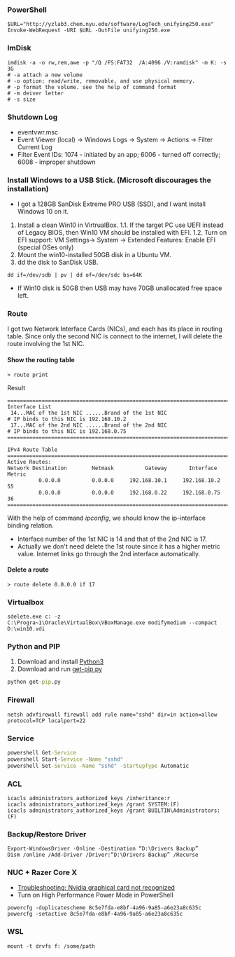 ### PowerShell
```
$URL="http://yzlab3.chem.nyu.edu/software/LogTech_unifying250.exe"
Invoke-WebRequest -URI $URL -OutFile unifying250.exe
```
### ImDisk 
```
imdisk -a -o rw,rem,awe -p "/Q /FS:FAT32  /A:4096 /V:ramdisk" -m K: -s 3G
# -a attach a new volume
# -o option: read/write, removable, and use physical memory.
# -p format the volume. see the help of command format
# -m deiver letter
# -s size
```
### Shutdown Log
* eventvwr.msc
* Event Viewer (local) -> Windows Logs -> System -> Actions -> Filter Current Log
* Filter Event IDs: 1074 - initiated by an app; 6006 - turned off correctly; 6008 - improper shutdown 
### Install Windows to a USB Stick. (Microsoft discourages the installation)
* I got a 128GB SanDisk Extreme PRO USB (SSD), and I want install Windows 10 on it. 
1. Install a clean Win10 in VirtrualBox.
1.1. If the target PC use UEFI instead of Legacy BIOS, then Win10 VM should be installed with EFI. 
1.2. Turn on EFI support: VM Settings-> System -> Extended Features: Enable EFI (special OSes only)
2. Mount the win10-installed 50GB disk in a Ubuntu VM.
3. dd the disk to SanDisk USB.
```
dd if=/dev/sdb | pv | dd of=/dev/sdc bs=64K
```
* If Win10 disk is 50GB then USB may have 70GB unallocated free space left.
### Route 
I got two Network Interface Cards (NICs), and each has its place in routing table. Since only the second NIC is connect to the internet, I will delete the route involving the 1st NIC.<Br>
#### Show the routing table
```
> route print
```
Result
```
===========================================================================
Interface List 
 14...MAC of the 1st NIC ......Brand of the 1st NIC                           # IP binds to this NIC is 192.168.10.2
 17...MAC of the 2nd NIC ......Brand of the 2nd NIC                           # IP binds to this NIC is 192.168.0.75
===========================================================================

IPv4 Route Table
===========================================================================
Active Routes:
Network Destination        Netmask          Gateway       Interface  Metric
          0.0.0.0          0.0.0.0     192.168.10.1     192.168.10.2     55
          0.0.0.0          0.0.0.0     192.168.0.22     192.168.0.75     36
=========================================================================== 
```
With the help of command <i>ipconfig</i>, we should know the ip-interface binding relation.  
* Interface number of the 1st NIC is 14 and that of the 2nd NIC is 17.   
* Actually we don't need delete the 1st route since it has a higher metric value. Internet links go through the 2nd interface automatically. 
#### Delete a route
```
> route delete 0.0.0.0 if 17
```
### Virtualbox
```
sdelete.exe c: -z
C:\Progra~1\Oracle\VirtualBox\VBoxManage.exe modifymedium --compact D:\win10.vdi 
```
### Python and PIP
1. Download and install [Python3](https://www.python.org/) 
2. Download and run [get-pip.py](https://bootstrap.pypa.io/get-pip.py)
```cmd
python get-pip.py
```
### Firewall
```
netsh advfirewall firewall add rule name="sshd" dir=in action=allow protocol=TCP localport=22
```
### Service
```cmd
powershell Get-Service 
powershell Start-Service -Name "sshd" 
powershell Set-Service -Name "sshd" -StartupType Automatic    
```
### ACL
```
icacls administrators_authorized_keys /inheritance:r
icacls administrators_authorized_keys /grant SYSTEM:(F)
icacls administrators_authorized_keys /grant BUILTIN\Administrators:(F)
```
### Backup/Restore Driver
```
Export-WindowsDriver -Online -Destination “D:\Drivers Backup”
Dism /online /Add-Driver /Driver:“D:\Drivers Backup” /Recurse
```
### NUC + Razer Core X
* [Troubleshooting: Nvidia graphical card not recognized](https://community.intel.com/t5/Intel-NUCs/RTX-3060Ti-not-working-with-NUC-and-eGPU-Razer-Core-X-Chroma/td-p/1253473)
* Turn on High Performance Power Mode in PowerShell
```
powercfg -duplicatescheme 8c5e7fda-e8bf-4a96-9a85-a6e23a8c635c
powercfg -setactive 8c5e7fda-e8bf-4a96-9a85-a6e23a8c635c
```
### WSL
```
mount -t drvfs f: /some/path
```

